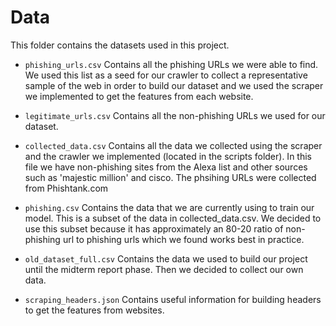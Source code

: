 # Data 

This folder contains the datasets used in this project.

* `phishing_urls.csv` Contains all the phishing URLs we were able to find. We used this list as a seed for our crawler to collect a representative sample of the web in order to build our dataset and we used the scraper we implemented to get the features from each website. 

  
* `legitimate_urls.csv` Contains all the non-phishing URLs we used for our dataset.


* `collected_data.csv` Contains all the data we collected using the scraper and the 
  crawler we implemented (located in the scripts folder). In this file we have 
  non-phishing sites from the Alexa list and other sources such as 'majestic million' 
  and cisco. The phsihing URLs were collected from Phishtank.com
  
  
* `phishing.csv` Contains the data that we are currently using to train our model. This is a subset of the data in collected_data.csv. We decided to use this subset because it has approximately an 80-20 ratio of non-phishing url to phishing urls which we found works best in practice. 

  
* `old_dataset_full.csv` Contains the data we used to build our project until the midterm report phase. Then we decided to collect our own data.
  

* `scraping_headers.json` Contains useful information for building headers to get the features from websites. 
    
